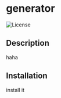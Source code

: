 # generator
![License](https://img.shields.io/badge/License-Apache_2.0-blue.svg)

## Description
haha

## Installation
install it

